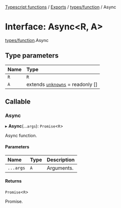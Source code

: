 [Typescript functions](../index.md) / [Exports](../modules.md) / [types/function](../modules/types_function.md) / Async

# Interface: Async<R, A\>

[types/function](../modules/types_function.md).Async

## Type parameters

| Name | Type |
| :------ | :------ |
| `R` | `R` |
| `A` | extends [`unknowns`](../modules/types_core.md#unknowns) = readonly [] |

## Callable

### Async

▸ **Async**(...`args`): `Promise`<`R`\>

Async function.

#### Parameters

| Name | Type | Description |
| :------ | :------ | :------ |
| `...args` | `A` | Arguments. |

#### Returns

`Promise`<`R`\>

Promise.
